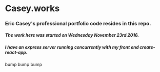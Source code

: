 # Casey.works
### Eric Casey's professional portfolio code resides in this repo.
##### The work here was started on Wednesday November 23rd 2016.

##### I have an express server running concurrently with my front end create-react-app. 

bump
bump
bump
